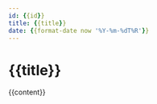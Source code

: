 ```yaml
---
id: {{id}}
title: {{title}}
date: {{format-date now '%Y-%m-%dT%R'}}
---
```


# {{title}}

{{content}}
